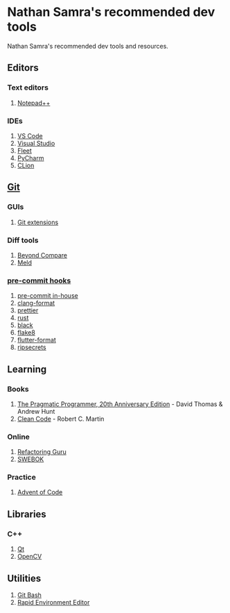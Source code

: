 # Nathan Samra's recommended dev tools

Nathan Samra's recommended dev tools and resources.

## Editors

### Text editors

1. [Notepad++](https://notepad-plus-plus.org/)

### IDEs

1. [VS Code](https://code.visualstudio.com/)
2. [Visual Studio](https://visualstudio.microsoft.com/)
3. [Fleet](https://www.jetbrains.com/fleet/)
4. [PyCharm](https://www.jetbrains.com/pycharm/)
5. [CLion](https://www.jetbrains.com/clion/)

## [Git](https://git-scm.com/)

### GUIs

1. [Git extensions](http://gitextensions.github.io/)

### Diff tools

1. [Beyond Compare](https://www.scootersoftware.com/index.php)
2. [Meld](https://meld.app/)

### [pre-commit hooks](https://pre-commit.com/)

1. [pre-commit in-house](https://github.com/pre-commit/pre-commit-hooks)
2. [clang-format](https://github.com/pre-commit/mirrors-clang-format)
3. [prettier](https://github.com/pre-commit/mirrors-prettier)
4. [rust](https://github.com/doublify/pre-commit-rust)
5. [black](https://github.com/psf/black)
6. [flake8](https://github.com/PyCQA/flake8)
7. [flutter-format](https://github.com/Cretezy/flutter-format-pre-commit)
8. [ripsecrets](https://github.com/sirwart/ripsecrets)

## Learning

### Books

1. [The Pragmatic Programmer, 20th Anniversary Edition](https://www.goodreads.com/book/show/4099.The_Pragmatic_Programmer) - David Thomas & Andrew Hunt
2. [Clean Code](https://www.goodreads.com/book/show/3735293-clean-code) - Robert C. Martin

### Online

1. [Refactoring Guru](https://refactoring.guru/)
2. [SWEBOK](https://www.computer.org/education/bodies-of-knowledge/software-engineering)

### Practice

1. [Advent of Code](https://adventofcode.com/)

## Libraries

### C++

1. [Qt](https://www.qt.io/)
2. [OpenCV](https://opencv.org/)

## Utilities

1. [Git Bash](https://gitforwindows.org/)
2. [Rapid Environment Editor](https://www.rapidee.com/en/about)